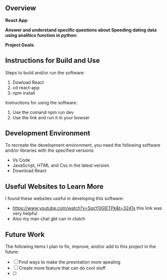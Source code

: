 ## Overview

**React App**:

**Answer and understand specific questions about Speeding dating data using analitics function in python**:

**Project Goals**:

## Instructions for Build and Use

Steps to build and/or run the software:

1. Dowload React
2. cd react-app
3. npm install


Instructions for using the software:

1. Use the comand npm run dev
2. Use the link and run it in your bowser


## Development Environment 

To recreate the development environment, you need the following software and/or libraries with the specified versions:

* Vs Code
* JavaScript, HTML and Css in the latest version
* Download React

## Useful Websites to Learn More

I found these websites useful in developing this software:

* https://www.youtube.com/watch?v=SqcY0GlETPk&t=3241s this link was very helpful
* Also my man chat gbt can in clutch

## Future Work

The following items I plan to fix, improve, and/or add to this project in the future:

* [ ] Find ways to make the presntation more apealing
* [ ] Create more feature that can do cool stuff
* [ ]